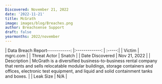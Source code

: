 ```yaml
---
Discovered: November 21, 2022
date: '2022-11-21'
title: McGrath
image: images/blog/Breaches.png
author: Breachsense Support
draft: false
yearmonths: 2022/november
---
```


| Data Breach Report------------:     |:-------------:    | :-----:|
| Victim      | mgrc.com      | 
| Threat Actor      | Snatch      | 
| Date Discovered      | Nov 21, 2022      | 
| Description      | McGrath is a diversified business-to-business rental company that rents and sells relocatable modular buildings, storage containers and offices, electronic test equipment, and liquid and solid containment tanks and boxes.      | 
| Leak Size      | N/A      | 

